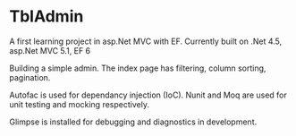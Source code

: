 TblAdmin
========

A first learning project in asp.Net MVC with EF.
Currently built on .Net 4.5, asp.Net MVC 5.1, EF 6

Building a simple admin. 
The index page has filtering, column sorting, pagination.

Autofac is used for dependancy injection (IoC).
Nunit and Moq are used for unit testing and mocking respectively.

Glimpse is installed for debugging and diagnostics in development.
